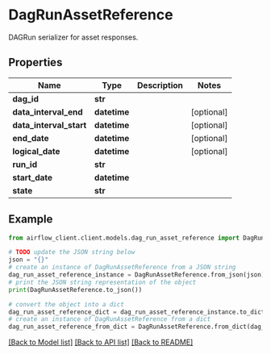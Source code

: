 # DagRunAssetReference

DAGRun serializer for asset responses.

## Properties

Name | Type | Description | Notes
------------ | ------------- | ------------- | -------------
**dag_id** | **str** |  | 
**data_interval_end** | **datetime** |  | [optional] 
**data_interval_start** | **datetime** |  | [optional] 
**end_date** | **datetime** |  | [optional] 
**logical_date** | **datetime** |  | [optional] 
**run_id** | **str** |  | 
**start_date** | **datetime** |  | 
**state** | **str** |  | 

## Example

```python
from airflow_client.client.models.dag_run_asset_reference import DagRunAssetReference

# TODO update the JSON string below
json = "{}"
# create an instance of DagRunAssetReference from a JSON string
dag_run_asset_reference_instance = DagRunAssetReference.from_json(json)
# print the JSON string representation of the object
print(DagRunAssetReference.to_json())

# convert the object into a dict
dag_run_asset_reference_dict = dag_run_asset_reference_instance.to_dict()
# create an instance of DagRunAssetReference from a dict
dag_run_asset_reference_from_dict = DagRunAssetReference.from_dict(dag_run_asset_reference_dict)
```
[[Back to Model list]](../README.md#documentation-for-models) [[Back to API list]](../README.md#documentation-for-api-endpoints) [[Back to README]](../README.md)


